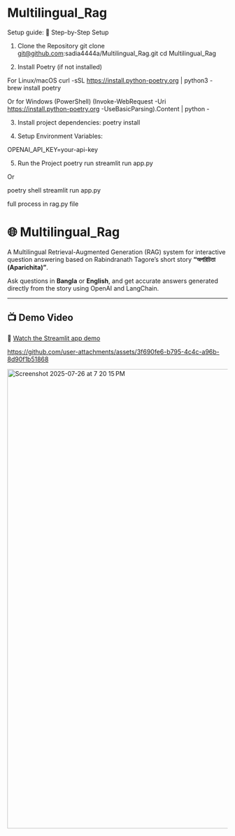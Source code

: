 # Multilingual_Rag

Setup guide: 
🚀 Step-by-Step Setup
1. Clone the Repository
git clone git@github.com:sadia4444a/Multilingual_Rag.git
cd Multilingual_Rag


2. Install Poetry (if not installed)

For Linux/macOS
curl -sSL https://install.python-poetry.org | python3 -
brew install poetry

 Or for Windows (PowerShell)
(Invoke-WebRequest -Uri https://install.python-poetry.org -UseBasicParsing).Content | python -


3. Install project dependencies:
poetry install

4. Setup Environment Variables:

OPENAI_API_KEY=your-api-key

5. Run the Project
poetry run streamlit run app.py

Or

poetry shell
streamlit run app.py


full process in rag.py file

# 🌐 Multilingual_Rag

A Multilingual Retrieval-Augmented Generation (RAG) system for interactive question answering based on Rabindranath Tagore’s short story **“অপরিচিতা (Aparichita)”**.

Ask questions in **Bangla** or **English**, and get accurate answers generated directly from the story using OpenAI and LangChain.

---

## 📺 Demo Video

🔗 [Watch the Streamlit app demo](https://github.com/user-attachments/assets/db02ef0d-3e95-40ca-af4d-11c288ad3cff)

https://github.com/user-attachments/assets/3f690fe6-b795-4c4c-a96b-8d90f1b51868

<img width="1680" height="1050" alt="Screenshot 2025-07-26 at 7 20 15 PM" src="https://github.com/user-attachments/assets/c627d8af-94e6-411f-987a-de53d398196a" />




